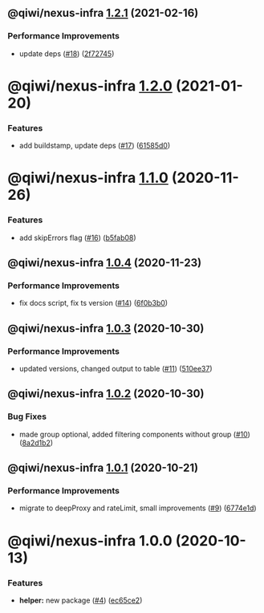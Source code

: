 ## @qiwi/nexus-infra [1.2.1](https://github.com/qiwi/nexus/compare/@qiwi/nexus-infra@1.2.0...@qiwi/nexus-infra@1.2.1) (2021-02-16)


### Performance Improvements

* update deps ([#18](https://github.com/qiwi/nexus/issues/18)) ([2f72745](https://github.com/qiwi/nexus/commit/2f72745036daf1e8b78a4273d3ce1562cb593f78))

# @qiwi/nexus-infra [1.2.0](https://github.com/qiwi/nexus/compare/@qiwi/nexus-infra@1.1.0...@qiwi/nexus-infra@1.2.0) (2021-01-20)


### Features

* add buildstamp, update deps ([#17](https://github.com/qiwi/nexus/issues/17)) ([61585d0](https://github.com/qiwi/nexus/commit/61585d0d96c0fdec46014a3fb64adecc29065ac5))

# @qiwi/nexus-infra [1.1.0](https://github.com/qiwi/nexus/compare/@qiwi/nexus-infra@1.0.4...@qiwi/nexus-infra@1.1.0) (2020-11-26)


### Features

* add skipErrors flag ([#16](https://github.com/qiwi/nexus/issues/16)) ([b5fab08](https://github.com/qiwi/nexus/commit/b5fab083004d7d43497f7a56d8be30467852d762))

## @qiwi/nexus-infra [1.0.4](https://github.com/qiwi/nexus/compare/@qiwi/nexus-infra@1.0.3...@qiwi/nexus-infra@1.0.4) (2020-11-23)


### Performance Improvements

* fix docs script, fix ts version ([#14](https://github.com/qiwi/nexus/issues/14)) ([6f0b3b0](https://github.com/qiwi/nexus/commit/6f0b3b0cdbe543c8a42b428c8f3ae32fb609f3b2))

## @qiwi/nexus-infra [1.0.3](https://github.com/qiwi/nexus/compare/@qiwi/nexus-infra@1.0.2...@qiwi/nexus-infra@1.0.3) (2020-10-30)


### Performance Improvements

* updated versions, changed output to table ([#11](https://github.com/qiwi/nexus/issues/11)) ([510ee37](https://github.com/qiwi/nexus/commit/510ee37cf449162841f773f55d11fa76118f8872))

## @qiwi/nexus-infra [1.0.2](https://github.com/qiwi/nexus/compare/@qiwi/nexus-infra@1.0.1...@qiwi/nexus-infra@1.0.2) (2020-10-30)


### Bug Fixes

* made group optional, added filtering components without group ([#10](https://github.com/qiwi/nexus/issues/10)) ([8a2d1b2](https://github.com/qiwi/nexus/commit/8a2d1b2cbc6a7bccf0f678b51e10a9f3fa0fb567))

## @qiwi/nexus-infra [1.0.1](https://github.com/qiwi/nexus/compare/@qiwi/nexus-infra@1.0.0...@qiwi/nexus-infra@1.0.1) (2020-10-21)


### Performance Improvements

* migrate to deepProxy and rateLimit, small improvements  ([#9](https://github.com/qiwi/nexus/issues/9)) ([6774e1d](https://github.com/qiwi/nexus/commit/6774e1d244bb77bac7c7892563b70947cf6dc4d2))

# @qiwi/nexus-infra 1.0.0 (2020-10-13)


### Features

* **helper:** new package ([#4](https://github.com/qiwi/nexus/issues/4)) ([ec65ce2](https://github.com/qiwi/nexus/commit/ec65ce2f7e4ef065a8047997f3fea4fce236821b))
